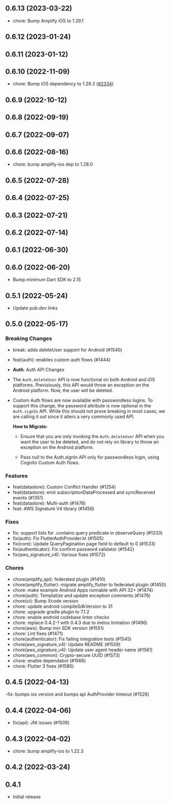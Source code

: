 ## 0.6.13 (2023-03-22)

- chore: Bump Amplify iOS to 1.29.1

## 0.6.12 (2023-01-24)

## 0.6.11 (2023-01-12)

## 0.6.10 (2022-11-09)

- chore: Bump iOS dependency to 1.28.2 ([#2334](https://github.com/aws-amplify/amplify-flutter/pull/2334))

## 0.6.9 (2022-10-12)

## 0.6.8 (2022-09-19)

## 0.6.7 (2022-09-07)

## 0.6.6 (2022-08-16)

- chore: bump amplify-ios dep to 1.28.0

## 0.6.5 (2022-07-28)

## 0.6.4 (2022-07-25)

## 0.6.3 (2022-07-21)

## 0.6.2 (2022-07-14)

## 0.6.1 (2022-06-30)

## 0.6.0 (2022-06-20)

- Bump minimum Dart SDK to 2.15

## 0.5.1 (2022-05-24)

- Update pub.dev links

## 0.5.0 (2022-05-17)

### Breaking Changes

- break: adds deleteUser support for Android (#1540)
- feat(auth): enables custom auth flows (#1444)

- **Auth**: Auth API Changes

- The `Auth.deleteUser` API is now functional on both Android and iOS platforms. Previsiously, this API would throw an exception on the Android platform. Now, the user will be deleted.

- Custom Auth flows are now available with passwordless logins. To support this change, the password attribute is now optional in the `Auth.signIn` API. While this should not prove breaking in most cases, we are calling it out since it alters a very commonly used API.

  **How to Migrate:**

  - Ensure that you are only invoking the `Auth.deleteUser` API when you want the user to be deleted, and do not rely on library to throw an exception on the Android platform.

  - Pass null to the Auth.signIn API only for passwordless login, using Cognito Custom Auth flows.

### Features

- feat(datastore): Custom Conflict Handler (#1254)
- feat(datastore): emit subscriptionDataProcessed and syncReceived events (#1351)
- feat(datastore): Multi-auth (#1478)
- feat: AWS Signature V4 library (#1456)

### Fixes

- fix: support lists for .contains query predicate in observeQuery (#1233)
- fix(auth): Fix FlutterAuthProvider.kt (#1505)
- fix(core): Update QueryPagination page field to default to 0 (#1533)
- fix(authenticator): Fix confirm password validator (#1542)
- fix(aws_signature_v4): Various fixes (#1572)

### Chores

- chore(amplify_api): federated plugin (#1410)
- chore(amplify_flutter): migrate amplify_flutter to federated plugin (#1450)
- chore: make example Android Apps runnable with API 32+ (#1474)
- chore(auth): Templatize and update exception comments (#1476)
- chore(ci): Bump Xcode version
- chore: update android compileSdkVersion to 31
- chore: upgrade gradle plugin to 7.1.2
- chore: enable android codebase linter checks
- chore: replace 0.4.2-1 with 0.4.3 due to melos limitation (#1496)
- chore(aws): Bump min SDK version (#1551)
- chore: Lint fixes (#1471)
- chore(authenticator): Fix failing integration tests (#1545)
- chore(aws_signature_v4): Update README (#1559)
- chore(aws_signature_v4): Update user agent header name (#1561)
- chore(aws_common): Crypto-secure UUID (#1573)
- chore: enable dependabot (#1568)
- chore: Flutter 3 fixes (#1580)

## 0.4.5 (2022-04-13)

-fix: bumps ios version and bumps api AuthProvider timeout (#1526)

## 0.4.4 (2022-04-06)

- fix(api): JNI issues (#1509)

## 0.4.3 (2022-04-02)

- chore: bump amplify-ios to 1.22.3

## 0.4.2 (2022-03-24)

## 0.4.1

- Initial release
